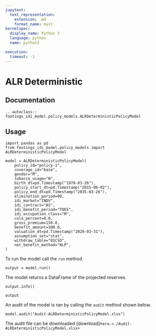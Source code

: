 ```yaml
---
jupytext:
  text_representation:
    extension: .md
    format_name: myst
kernelspec:
  display_name: Python 3
  language: python
  name: python3

execution:
  timeout: -1
---
```



# ALR Deterministic

## Documentation

```{eval-rst}
.. autoclass:: footings_idi_model.policy_models.ALRDeterministicPolicyModel
```

## Usage

```{code-cell} ipython3
import pandas as pd
from footings_idi_model.policy_models import ALRDeterministicPolicyModel

model = ALRDeterministicPolicyModel(
    policy_id="policy-1",
    coverage_id="base",
    gender="M",
    tobacco_usage="N",
    birth_dt=pd.Timestamp("1970-03-26"),
    policy_start_dt=pd.Timestamp("2015-06-02"),
    policy_end_dt=pd.Timestamp("2035-03-26"),
    elimination_period=90,
    idi_market="INDV",
    idi_contract="AS",
    idi_benefit_period="TO65",
    idi_occupation_class="M",
    cola_percent=0.0,
    gross_premium=150.0,
    benefit_amount=100.0,
    valuation_dt=pd.Timestamp("2020-03-31"), 
    assumption_set="stat", 
    withdraw_table="01CSO",
    net_benefit_method="NLP",
)
```

To run the model call the `run` method.

```{code-cell} ipython3
output = model.run()
```

The model returns a DataFrame of the projected reserves.

```{code-cell} ipython3
output.info()
```

```{code-cell} ipython3
output
```

An audit of the model is ran by calling the `audit` method shown below. 

```{code-cell} ipython3
model.audit("Audit-ALRDeterministicPolicyModel.xlsx")
```

The audit file can be downloaded {download}`here.<./Audit-ALRDeterministicPolicyModel.xlsx>`

